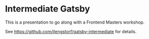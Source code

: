 # Intermediate Gatsby

This is a presentation to go along with a Frontend Masters workshop.

See https://github.com/jlengstorf/gatsby-intermediate for details.
